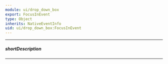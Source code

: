```yaml
---
module: ui/drop_down_box
export: FocusInEvent
type: Object
inherits: NativeEventInfo
uid: ui/drop_down_box:FocusInEvent
---
```

---
##### shortDescription
<!-- Description goes here -->

---
<!-- Description goes here -->